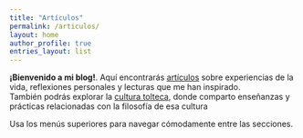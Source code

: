 ```yaml
---
title: "Artículos"
permalink: /articulos/
layout: home
author_profile: true
entries_layout: list
---
```


**¡Bienvenido a mi blog!**. Aquí encontrarás [artículos](/vivo/articulos/) sobre experiencias de la vida, reflexiones personales y lecturas que me han inspirado.  
También podrás explorar la [cultura tolteca](/vivo/guerrero/), donde comparto enseñanzas y prácticas relacionadas con la filosofía de esa cultura  

Usa los menús superiores para navegar cómodamente entre las secciones.
